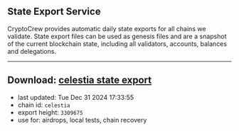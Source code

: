 ## State Export Service
CryptoCrew provides automatic daily state exports for all chains we validate. State export files can be used as genesis files and are a snapshot of the current blockchain state, including all validators, accounts, balances and delegations.

---
**Download: [celestia state export](https://dl-eu2.ccvalidators.com/SERVICE/celestia/celestia_export_3309675.json)**
---

- last updated: Tue Dec 31 2024 17:33:55
- chain id: `celestia`
- export height: `3309675`
- use for: airdrops, local tests, chain recovery
